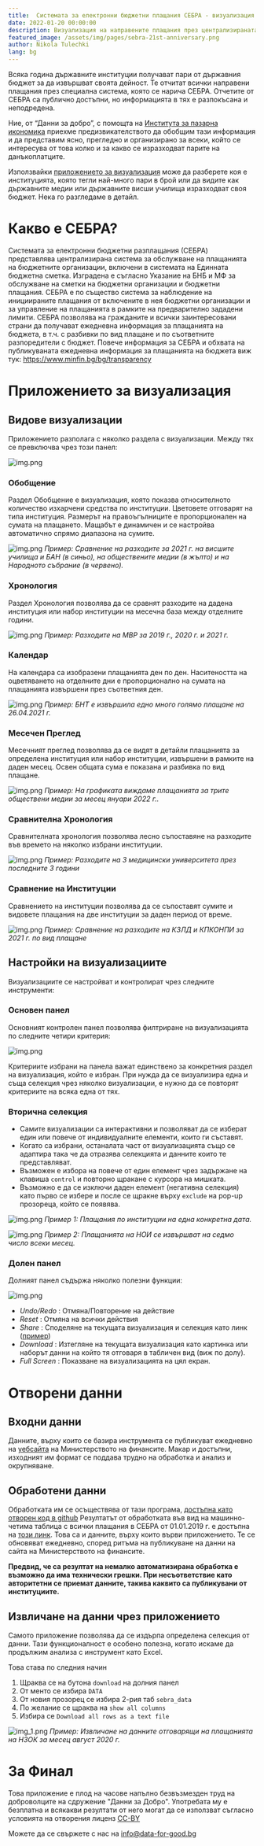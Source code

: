```yaml
---
title:  Системата за електронни бюджетни плащания СЕБРА - визуализация
date: 2022-01-20 00:00:00
description: Визуализация на направените плащания през централизираната система за обслужване на сметки на бюджетни организации.     
featured_image: /assets/img/pages/sebra-21st-anniversary.png
author: Nikola Tulechki 
lang: bg
---
```


Всяка година държавните институции получават пари от държавния бюджет за да извършват своята дейност. Те отчитат всички направени плащания през специална система, която се нарича СЕБРА. Отчетите от СЕБРА са публично достъпни, но информацията в тях е разпокъсана и неподредена. 

Ние, от “Данни за добро”, с помощта на [Института за пазарна икономика](https://ime.bg/)  приехме предизвикателството да обобщим тази информация и да представим ясно, прегледно и организирано за всеки, който се интересува от това колко и за какво се изразходват парите на данъкоплатците.

Използвайки [приложението за визуализация](https://data-for-good.bg/sebra) може да разберете коя е институцията, която тегли най-много пари в брой или да видите как държавните медии или държавните висши училища изразходват своя бюджет. Нека го разгледаме в детайл.

# Какво е СЕБРА?

Системата за електронни бюджетни разплащания (СЕБРА) представлява централизирана система за обслужване на плащанията на бюджетните организации, включени в системата на Единната бюджетна сметка. Изградена е съгласно Указание на БНБ и МФ за обслужване на сметки на бюджетни организации и бюджетни плащания. СЕБРА е по същество система за наблюдение на инициираните плащания от включените в нея бюджетни организации и за управление на плащанията в рамките на предварително зададени лимити.
СЕБРА позволява на гражданите и всички заинтересовани страни да получават ежедневна информация за плащанията на бюджета, в т.ч. с разбивки по вид плащане и по съответните разпоредители с бюджет. Повече информация за СЕБРА и обхвата на публикуваната ежедневна информация за плащанията на бюджета виж тук: https://www.minfin.bg/bg/transparency

# Приложението за визуализация

## Видове визуализации

Приложението разполага с няколко раздела с визуализации. Между тях се превключва чрез този панел:

![img.png](../../assets/img/sebra/sections.png)

### Обобщение

Раздел Обобщение е визуализация, която показва относителното количество изхарчени средства по институции. Цветовете отговарят на типа институция. Размерът на правоъгълниците е пропорционален на сумата на плащането. Мащабът е динамичен и се настройва автоматично спрямо диапазона на сумите. 

![img.png](../../assets/img/sebra/obobshtenie.png)
*Пример: Сравнение на разходите за 2021 г. на висшите училища и БАН (в синьо), на обществените медии (в жълто) и на Народното събрание (в червено).*

### Хронология

Раздел Хронология позволява да се сравнят разходите на дадена институция или набор институции на месечна база между отделните години. 

![img.png](../../assets/img/sebra/hronologia.png)
*Пример: Разходите на МВР за 2019 г., 2020 г. и 2021 г.*

### Календар

На календара са изобразени плащанията ден по ден. 
Наситеността на оцветяването на отделните дни е пропорционално на сумата на плащанията извършени през съответния ден.

![img.png](../../assets/img/sebra/kalendar.png)
*Пример: БНТ е извършила едно много голямо плащане на 26.04.2021 г.*

### Месечен Преглед

Месечният преглед позволява да се видят в детайли плащанията за определена институция или набор институции, извършени в рамките на даден месец.
Освен общата сума е показана и разбивка по вид плащане.

![img.png](../../assets/img/sebra/mesechen.png)
*Пример: На графиката виждаме плащанията за трите обществени медии за месец януари 2022 г..*

### Сравнителна Хронология

Сравнителната хронология позволява лесно съпоставяне на разходите във времето на няколко избрани институции.

![img.png](../../assets/img/sebra/srav_hronologia.png)
*Пример: Разходите на 3 медицински университета през последните 3 години*

### Сравнение на Институции 

Сравнението на институции позволява да се съпоставят сумите и видовете плащания на две институции за даден период от време.

![img.png](../../assets/img/sebra/srav_institucii.png)
*Пример: Сравнение на рaзходите на КЗЛД и КПКОНПИ за 2021 г. по вид плащане*

## Настройки на визуализациите

Визуализациите се настройват и контролират чрез следните инструменти:

### Основен панел 

Основният контролен панел позволява филтриране на визуализацията по следните четири критерия:

  ![img.png](../../assets/img/sebra/panel.png)

Критериите избрани на панела важат единствено за конкретния раздел на визуализация, който е избран.
При нужда да се визуализира една и съща селекция чрез няколко визуализации, е нужно да се повторят критериите на всяка една от тях.

### Вторична селекция

* Самите визуализации са интерактивни и позволяват да се изберат един или повече от индивидуалните елементи, които ги съставят.
* Когато са избрани, останалата част от визуализацията също се адаптира така че да отразява селекцията и данните които те представляват.
* Възможен е избора на повече от един елемент чрез задържане на клавиша `control` и повторно щракане с курсора на мишката.
* Възможно е да се изключи даден елемент (негативна селекция) като първо се избере и после се щракне върху `exclude` на pop-up прозореца, който се появява. 

![img.png](../../assets/img/sebra/kalendar_select_1.png)
*Пример 1: Плащания по институции на една конкретна дата.*

![img.png](../../assets/img/sebra/kalendar_select_2.png)
*Пример 2: Плащанията на НОИ се извършват на седмо число всеки месец.*

### Долен панел

Долният панел съдържа няколко полезни функции:

![img.png](../../assets/img/sebra/bottom_controls.png)

* *Undo/Redo* : Отмяна/Повторение на действие
* *Reset* : Отмяна на всички действия
* *Share* : Споделяне на текущата визуализация и селекция като линк ([пример](https://public.tableau.com/shared/CW2R9NS6K?:display_count=y&:origin=viz_share_link&:embed=y))
* *Download* : Изтегляне на текущата визуализация като картинка или наборът данни на който тя отговаря в табличен вид (виж по долу).
* *Full Screen* : Показване на визуализацията на цял екран. 

# Отворени данни

## Входни данни

Данните, върху които се базира инструмента се публикуват ежедневно на [уебсайта](https://www.minfin.bg/bg/transparency) на Министерството на финансите.
Макар и достъпни, изходният им формат се поддава трудно на обработка и анализ и окрупняване.  

## Обработени данни

Обработката им се осъществява от тази програма, [достъпна като отворен код в github](https://github.com/data-for-good-bg/sebra-scrape)
Резултатът от обработката във вид на машинно-четима таблица с всички плащания в СЕБРА от 01.01.2019 г. е достъпна на [този линк](https://docs.google.com/spreadsheets/d/1VoB4dIH2Y2x2O-eH0ivNmBUYCcT-1NR6T5h8eWkE33Y/gviz/tq?tqx=out:csv&gid=1639699984).
Това са и данните, върху които върви приложението.
Те се обновяват ежедневно, според ритъма на публикуване на данни на сайта на Министерството на финансите.

**Предвид, че са резултат на немалко автоматизирана обработка е възможно да има технически грешки. При несъответствие като авторитетни се приемат данните, такива каквито са публикувани от институциите.** 

## Извличане на данни чрез приложението

Самото приложение позволява да се издърпа определена селекция от данни. 
Тази функционалност е особено полезна, когато искаме да продължим анализа с инструмент като Excel.

Това става по следния начин
1. Щраква се на бутона `download` на долния панел 
2. От менто се избира `DATA`
3. От новия прозорец се избира 2-рия таб `sebra_data`
4. По желание се щраква на `show all columns`
5. Избира се `Download all rows as a text file`

![img_1.png](../../assets/img/sebra/download_data.png)
*Пример: Извличане на данните отговарящи на плащанията на НЗОК за месец август 2020 г.*

# За Финал

Това приложение е плод на часове напълно безвъзмезден труд на доброволците на сдружение "Данни за Добро". 
Употребата му е безплатна и всякакви резултати от него могат да се използват съгласно условията на отворения лиценз [CC-BY](https://creativecommons.org/licenses/by/2.5/bg/)

Можете да се свържете с нас на [info@data-for-good.bg](mailto:info@data-for-good.bg)
